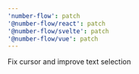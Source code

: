 ```yaml
---
'number-flow': patch
'@number-flow/react': patch
'@number-flow/svelte': patch
'@number-flow/vue': patch
---
```


Fix cursor and improve text selection
